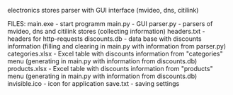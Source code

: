 electronics stores parser with GUI interface (mvideo, dns, citilink)

FILES:
main.exe - start programm
main.py - GUI
parser.py - parsers of mvideo, dns and citilink stores (collecting information)
headers.txt - headers for http-requests
discounts.db - data base with discounts information (filling and clearing in main.py with information from parser.py)
categories.xlsx - Excel table with discounts information from "categories" menu (generating in main.py with information from discounts.db)
products.xlsx - Excel table with discounts information from "products" menu (generating in main.py with information from discounts.db)
invisible.ico - icon for application
save.txt - saving settings
